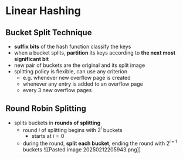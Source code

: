 # Linear Hashing
## Bucket Split Technique
- **suffix bits** of the hash function classify the keys
- when a bucket splits, **partition** its keys according to **the next most significant bit**
- new pair of buckets are the original and its split image
- splitting policy is flexible, can use any criterion
	- e.g. whenever new overflow page is created
	- whenever any entry is added to an overflow page
	- every 3 new overflow pages
## Round Robin Splitting
- splits buckets in **rounds of splitting**
	- round $i$ of splitting begins with $2^i$ buckets
		- starts at $i=0$
	- during the round, **split each bucket**, ending the round with $2^{i+1}$ buckets
![[Pasted image 20250212205943.png]]